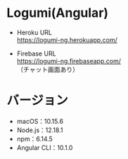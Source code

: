 # Logumi(Angular)
- Heroku URL  
  https://logumi-ng.herokuapp.com/

- Firebase URL  
  https://logumi-ng.firebaseapp.com/  
  （チャット画面あり）

# バージョン
- macOS：10.15.6
- Node.js：12.18.1  
- npm：6.14.5 
- Angular CLI：10.1.0